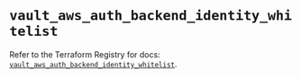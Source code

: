 # `vault_aws_auth_backend_identity_whitelist`

Refer to the Terraform Registry for docs: [`vault_aws_auth_backend_identity_whitelist`](https://registry.terraform.io/providers/hashicorp/vault/4.6.0/docs/resources/aws_auth_backend_identity_whitelist).
